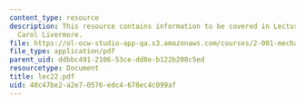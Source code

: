 ```yaml
---
content_type: resource
description: This resource contains information to be covered in Lecture 22 by Prof.
  Carol Livermore.
file: https://ol-ocw-studio-app-qa.s3.amazonaws.com/courses/2-001-mechanics-materials-i-fall-2006/48c47be2a2e70576edc4678ec4c099af_lec22.pdf
file_type: application/pdf
parent_uid: ddbbc491-2106-53ce-dd8e-b122b208c5ed
resourcetype: Document
title: lec22.pdf
uid: 48c47be2-a2e7-0576-edc4-678ec4c099af
---
```

